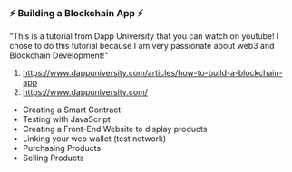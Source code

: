 ### ⚡ **Building a Blockchain App** ⚡
"This is a tutorial from Dapp University that you can watch on youtube! I chose to do this tutorial because I am very passionate about web3 and Blockchain Development!"
1. https://www.dappuniversity.com/articles/how-to-build-a-blockchain-app
2. https://www.dappuniversity.com/

- Creating a Smart Contract
- Testing with JavaScript
- Creating a Front-End Website to display products
- Linking your web wallet (test network)
- Purchasing Products
- Selling Products

